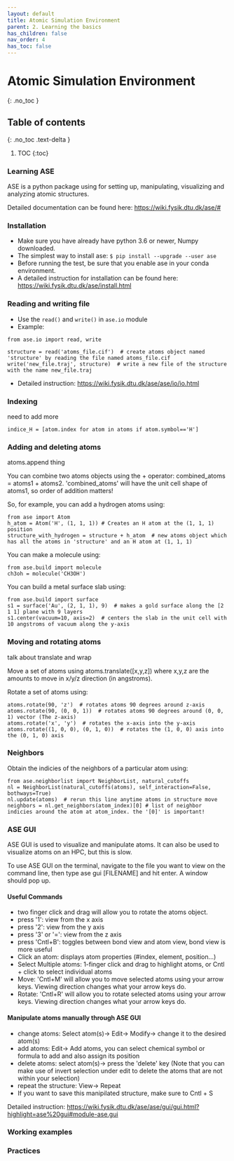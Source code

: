 ```yaml
---
layout: default
title: Atomic Simulation Environment
parent: 2. Learning the basics
has_children: false
nav_order: 4
has_toc: false
---
```


# Atomic Simulation Environment

{: .no_toc }

## Table of contents
{: .no_toc .text-delta }

1. TOC
{:toc}

### Learning ASE
ASE is a python package using for setting up, manipulating, visualizing and analyzing atomic structures. 

Detailed documentation can be found here: https://wiki.fysik.dtu.dk/ase/#

### Installation
- Make sure you have already have python 3.6 or newer, Numpy downloaded.
- The simplest way to install ase: `$ pip install --upgrade --user ase`
- Before running the test, be sure that you enable ase in your conda environment.
- A detailed instruction for installation can be found here: https://wiki.fysik.dtu.dk/ase/install.html


### Reading and writing file
- Use the `read()` and `write()` in `ase.io` module
- Example:
```
from ase.io import read, write

structure = read('atoms_file.cif')  # create atoms object named 'structure' by reading the file named atoms_file.cif
write('new_file.traj', structure)  # write a new file of the structure with the name new_file.traj
```
- Detailed instruction: https://wiki.fysik.dtu.dk/ase/ase/io/io.html


### Indexing
need to add more

```
indice_H = [atom.index for atom in atoms if atom.symbol=='H']
```

### Adding and deleting atoms
atoms.append thing 

You can combine two atoms objects using the + operator: combined_atoms = atoms1 + atoms2. 'combined_atoms' will have the unit cell shape of atoms1, so order of addition matters!

So, for example, you can add a hydrogen atoms using:
```
from ase import Atom
h_atom = Atom('H', (1, 1, 1)) # Creates an H atom at the (1, 1, 1) position
structure_with_hydrogen = structure + h_atom  # new atoms object which has all the atoms in 'structure' and an H atom at (1, 1, 1)
```

You can make a molecule using:
```
from ase.build import molecule
ch3oh = molecule('CH3OH')
```

You can build a metal surface slab using:
```
from ase.build import surface
s1 = surface('Au', (2, 1, 1), 9)  # makes a gold surface along the [2 1 1] plane with 9 layers
s1.center(vacuum=10, axis=2)  # centers the slab in the unit cell with 10 angstroms of vacuum along the y-axis
```


### Moving and rotating atoms
talk about translate and wrap

Move a set of atoms using atoms.translate([x,y,z]) where x,y,z are the amounts to move in x/y/z direction (in angstroms).

Rotate a set of atoms using:
```
atoms.rotate(90, 'z')  # rotates atoms 90 degrees around z-axis
atoms.rotate(90, (0, 0, 1))  # rotates atoms 90 degrees around (0, 0, 1) vector (The z-axis)
atoms.rotate('x', 'y')  # rotates the x-axis into the y-axis
atoms.rotate((1, 0, 0), (0, 1, 0))  # rotates the (1, 0, 0) axis into the (0, 1, 0) axis
```

### Neighbors
Obtain the indicies of the neighbors of a particular atom using:
```
from ase.neighborlist import NeighborList, natural_cutoffs
nl = NeighborList(natural_cutoffs(atoms), self_interaction=False, bothways=True)
nl.update(atoms)  # rerun this line anytime atoms in structure move
neighbors = nl.get_neighbors(atom_index)[0] # list of neighbor indicies around the atom at atom_index. the '[0]' is important!
```


### ASE GUI
ASE GUI is used to visualize and manipulate atoms. It can also be used to visualize atoms on an HPC, but this is slow.

To use ASE GUI on the terminal, navigate to the file you want to view on the command line, then type ase gui [FILENAME] and hit enter. A window should pop up.

#### Useful Commands
- two finger click and drag will allow you to rotate the atoms object.
- press '1': view from the x axis
- press '2': view from the y axis
- press '3' or '=': view from the z axis 
- press 'Cntl+B': toggles between bond view and atom view, bond view is more useful
- Click an atom: displays atom properties (#index, element, position...)
- Select Multiple atoms: 1-finger click and drag to highlight atoms, or Cntl + click to select individual atoms
- Move: 'Cntl+M' will allow you to move selected atoms using your arrow keys. Viewing direction changes what your arrow keys do.
- Rotate: 'Cntl+R' will allow you to rotate selected atoms using your arrow keys. Viewing direction changes what your arrow keys do.

#### Manipulate atoms manually through ASE GUI
- change atoms: Select atom(s)-> Edit-> Modify-> change it to the desired atom(s) 
- add atoms: Edit-> Add atoms, you can select chemical symbol or formula to add and also assign its position
- delete atoms: select atom(s)-> press the 'delete' key (Note that you can make use of invert selection under edit to delete the atoms that are not within your selection)
- repeat the structure: View-> Repeat
- If you want to save this manipilated structure, make sure to Cntl + S

Detailed instruction: https://wiki.fysik.dtu.dk/ase/ase/gui/gui.html?highlight=ase%20gui#module-ase.gui


### Working examples



### Practices





